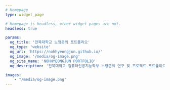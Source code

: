 ```yaml
---
# Homepage
type: widget_page

# Homepage is headless, other widget pages are not.
headless: true

params:
  og_title: '전북대학교 노형준의 포트폴리오'
  og_type: 'website'
  og_url: 'https://nohhyeongjun.github.io/'
  og_image: '/media/og-image.png'
  og_site_name: 'NOHHYEONGJUN PORTFOLIO'
  og_description: '전북대학교 컴퓨터인공지능학부 노형준의 연구 및 프로젝트 포트폴리오'

images:
    - "/media/og-image.png"
---
```

